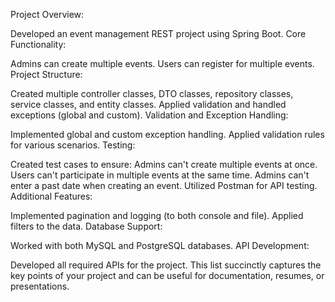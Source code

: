 Project Overview:

Developed an event management REST project using Spring Boot.
Core Functionality:

Admins can create multiple events.
Users can register for multiple events.
Project Structure:

Created multiple controller classes, DTO classes, repository classes, service classes, and entity classes.
Applied validation and handled exceptions (global and custom).
Validation and Exception Handling:

Implemented global and custom exception handling.
Applied validation rules for various scenarios.
Testing:

Created test cases to ensure:
Admins can't create multiple events at once.
Users can't participate in multiple events at the same time.
Admins can't enter a past date when creating an event.
Utilized Postman for API testing.
Additional Features:

Implemented pagination and logging (to both console and file).
Applied filters to the data.
Database Support:

Worked with both MySQL and PostgreSQL databases.
API Development:

Developed all required APIs for the project.
This list succinctly captures the key points of your project and can be useful for documentation, resumes, or presentations.
